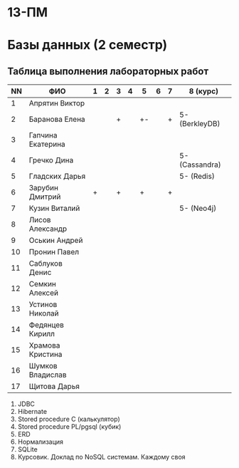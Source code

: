 # 13-ПМ
# Базы данных (2 семестр)

## Таблица выполнения лабораторных работ

| NN  | ФИО               | 1   | 2   | 3   | 4   | 5   | 6   | 7   | 8 (курс)       |
| --- | ----------------- | --- | --- | --- | --- | --- | --- | --- | -------------- |
| 1   | Апрятин Виктор    |     |     |     |     |     |     |     |                |
| 2   | Баранова Елена    |     |     | +   |     | +-  |     | +   | 5- (BerkleyDB) |
| 3   | Гапчина Екатерина |     |     |     |     |     |     |     |                |
| 4   | Гречко Дина       |     |     |     |     |     |     |     | 5- (Cassandra) |
| 5   | Гладских Дарья    |     |     |     |     |     |     |     | 5- (Redis)     |
| 6   | Зарубин Дмитрий   | +   |     | +   |     | +   |     | +   |                |
| 7   | Кузин Виталий     |     |     |     |     |     |     |     | 5- (Neo4j)     |
| 8   | Лисов Александр   |     |     |     |     |     |     |     |                |
| 9   | Оськин Андрей     |     |     |     |     |     |     |     |                |
| 10  | Пронин Павел      |     |     |     |     |     |     |     |                |
| 11  | Саблуков Денис    |     |     |     |     |     |     |     |                |
| 12  | Семкин Алексей    |     |     |     |     |     |     |     |                |
| 13  | Устинов Николай   |     |     |     |     |     |     |     |                |
| 14  | Федянцев Кирилл   |     |     |     |     |     |     |     |                |
| 15  | Храмова Кристина  |     |     |     |     |     |     |     |                |
| 16  | Шумков Владислав  |     |     |     |     |     |     |     |                |
| 17  | Щитова Дарья      |     |     |     |     |     |     |     |                |

1. JDBC
2. Hibernate
3. Stored procedure C (калькулятор)
4. Stored procedure PL/pgsql (кубик)
5. ERD
6. Нормализация
7. SQLite
8. Курсовик. Доклад по NoSQL системам. Каждому своя
